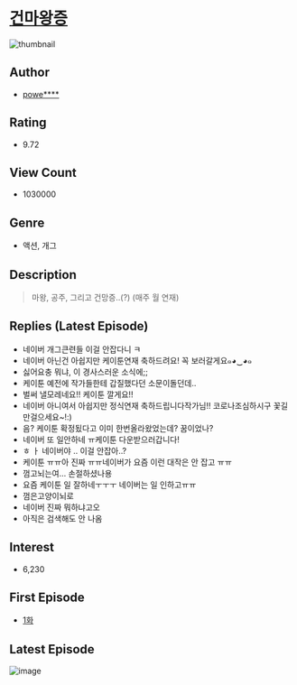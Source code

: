 # [건마왕증](https://comic.naver.com/bestChallenge/list?titleId=733629)
![thumbnail](https://image-comic.pstatic.net/user_contents_data/challenge_comic/2019/09/16/236458/thumbnail_202x1649a52bc07_1eb9_4a6c_8d12_cceb4400ba8f_00002758.JPEG)

## Author
- [powe****](https://comic.naver.com/artistTitle?id=236458)

## Rating
- 9.72

## View Count
- 1030000

## Genre
- 액션, 개그

## Description
> 마왕, 공주, 그리고 건망증..(?) (매주 월 연재)

## Replies (Latest Episode)
- 네이버 개그큰련들 이걸 안잡다니 ㅋ
- 네이버 아닌건 아쉽지만 케이툰연재 축하드려요! 꼭 보러갈게요๑◕‿◕๑
- 싫어요충 뭐냐, 이 경사스러운 소식에;;
- 케이툰 예전에 작가들한테 갑질했다던 소문이돌던데..
- 벌써 낼모레네요!! 케이툰 깔게요!!
- 네이버 아니여서 아쉽지만 정식연재 축하드립니다작가님!! 코로나조심하시구 꽃길만걸으세요~!:)
- 음? 케이툰 확정됬다고 이미 한번올라왔었는데? 꿈이었나?
- 네이버 또 일안하네 ㅠ케이툰 다운받으러갑니다!
- ㅎ ㅏ 네이버야 .. 이걸 안잡아..?
- 케이툰 ㅠㅠ아 진짜 ㅠㅠ네이버가 요즘 이런 대작은 안 잡고 ㅠㅠ
- 껌고뇌는여... 손절하셨나용
- 요즘 케이툰 일 잘하네ㅜㅜㅜ 네이버는 일 인하고ㅠㅠ
- 껌은고양이뇌로
- 네이버 진짜 뭐하냐고오
- 아직은 검색해도 안 나옴

## Interest
- 6,230

## First Episode
- [1화](https://comic.naver.com/bestChallenge/detail?titleId=733629&no=1)

## Latest Episode
![image](https://image-comic.pstatic.net/user_contents_data/challenge_comic/2020/04/07/236458/upload_3905239225005848880.jpeg)
